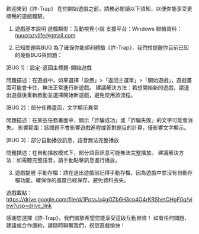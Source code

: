 歡迎來到《詐-Trap》
在你開始遊戲之前，請務必閱讀以下須知，以便你能享受更順暢的遊戲體驗。

1. 遊戲基本說明
遊戲類型：互動視覺小說
支援平台：Windows
聯絡資料：nuucrazylife@gmail.com

2. 已知問題與BUG
為了確保你能順利體驗《詐-Trap》，我們想提醒你目前已知的幾個BUG與問題：

[BUG 1]：設定-返回主標題-開始遊戲

問題描述：在遊戲中，如果選擇「設置」>「返回主選單」>「開始遊戲」，遊戲畫面可能會卡住，無法正常進行新遊戲。
建議解決方法：若想開始新的遊戲，請退出遊戲後重新啟動並選擇開始新遊戲，避免使用該流程。

[BUG 2]：部分任務畫面，文字顯示異常

問題描述：在某些任務畫面中，顯示「詐騙成功」或「詐騙失敗」的文字可能會消失。
影響範圍：該問題不會影響遊戲進程或答對題目的計算，僅影響文字顯示。

[BUG 3]：部分自動播放訊息，語音無法完整播放

問題描述：在自動播放模式下，部分語音訊息可能無法完整播放。
建議解決方法：如需聽完整語音，請手動點擊訊息進行播放。

3. 遊戲提醒
手動存檔：請在退出遊戲前記得手動存檔，因為遊戲中並沒有自動存檔功能。確保你的進度已經保存，避免資料丟失。

遊戲載點：https://drive.google.com/file/d/1PptaJa4gOZb6H3cp4O4rKRShetOHgF0q/view?usp=drive_link

感謝您選擇《詐-Trap》，我們誠摯希望您能享受這段互動冒險！
如有任何問題、建議或合作邀約，請隨時聯繫我們，祝您遊戲愉快！
